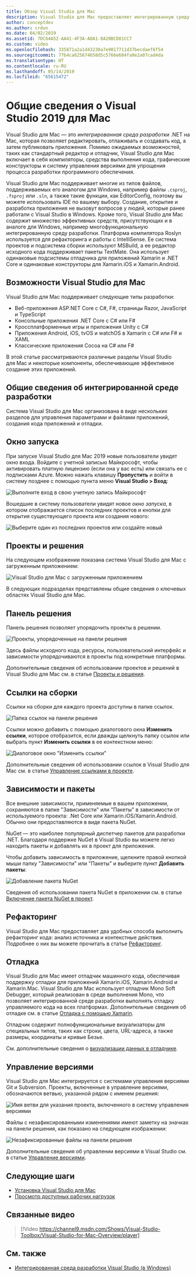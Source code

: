 ```yaml
---
title: Обзор Visual Studio для Mac
description: Visual Studio для Mac предоставляет интегрированную среду разработки для создания приложений .NET на базе macOS, включая веб-сайты ASP.NET Core и проекты Xamarin для iOS, Android, Mac и Xamarin.Forms.
author: conceptdev
ms.author: crdun
ms.date: 04/02/2019
ms.assetid: 7DC64A52-AA41-4F3A-A8A1-8A20BCD81CC7
ms.custom: video
ms.openlocfilehash: 335871a2a1d43230a7e9017711d37becdaef6f54
ms.sourcegitcommit: 77b4ca625674658d5c5766e684fa0e2a07cad4da
ms.translationtype: HT
ms.contentlocale: ru-RU
ms.lasthandoff: 05/14/2019
ms.locfileid: "65615472"
---
```

# <a name="visual-studio-2019-for-mac-tour"></a>Общие сведения о Visual Studio 2019 для Mac

Visual Studio для Mac — это _интегрированная среда разработки_ .NET на Mac, которая позволяет редактировать, отлаживать и создавать код, а затем публиковать приложения. Помимо ожидаемых возможностей, таких как стандартный редактор и отладчик, Visual Studio для Mac включает в себя компиляторы, средства выполнения кода, графические конструкторы и систему управления версиями для упрощения процесса разработки программного обеспечения.

Visual Studio для Mac поддерживает многие из типов файлов, поддерживаемых его аналогом для Windows, например файлы `.csproj`, `.fsproj` или `.sln`, а также такие функции, как EditorConfig, поэтому вы можете использовать IDE по вашему выбору.
Создание, открытие и разработка приложения не вызовут вопросов у людей, которые ранее работали с Visual Studio в Windows. Кроме того, Visual Studio для Mac содержит множество эффективных средств, присутствующих и в аналоге для Windows, например многофункциональную интегрированную среду разработки. Платформа компилятора Roslyn используется для рефакторинга и работы с IntelliSense. Ее система проектов и подсистема сборки используют MSBuild, а ее редактор исходного кода поддерживает пакеты TextMate. Она использует одинаковые подсистемы отладчика для приложений Xamarin и .NET Core и одинаковые конструкторы для Xamarin.iOS и Xamarin.Android.

## <a name="what-can-i-do-in-visual-studio-for-mac"></a>Возможности Visual Studio для Mac

Visual Studio для Mac поддерживает следующие типы разработки:

- Веб-приложения ASP.NET Core с C#, F#, страницы Razor, JavaScript и TypeScript
- Консольные приложения .NET Core с C# или F#
- Кроссплатформенные игры и приложения Unity с C#
- Приложения Android, iOS, tvOS и watchOS в Xamarin с C# или F# и XAML
- Классические приложения Cocoa на C# или F#

В этой статье рассматриваются различные разделы Visual Studio для Mac и некоторые компоненты, обеспечивающие эффективное создание этих приложений.

## <a name="ide-tour"></a>Общие сведения об интегрированной среде разработки

Система Visual Studio для Mac организована в виде нескольких разделов для управления параметрами и файлами приложений, создания кода приложений и отладки.

## <a name="start-window"></a>Окно запуска

При запуске Visual Studio для Mac 2019 новые пользователи увидят окно входа. Войдите с учетной записью Майкрософт, чтобы активировать платную лицензию (если она у вас есть) или связать ее с подписками Azure. Можно нажать клавишу **Пропустить** и войти в систему позднее с помощью пункта меню **Visual Studio > Вход**:

![Выполните вход в свою учетную запись Майкрософт](media/ide-tour-2019-start-signin.png)

Вошедшие в систему пользователи увидят новое _окно запуска_, в котором отображается список последних проектов и кнопки для открытия существующего проекта или создания нового:

![Выберите один из последних проектов или создайте новый](media/ide-tour-2019-start-projects.png)

## <a name="solutions-and-projects"></a>Проекты и решения

На следующем изображении показана система Visual Studio для Mac с загруженным приложением:

![Visual Studio для Mac с загруженным приложением](media/ide-tour-image17.png)

В следующих подразделах представлены общие сведения о ключевых областях Visual Studio для Mac.

## <a name="solution-pad"></a>Панель решения

Панель решения позволяет упорядочить проекты в решении.

![Проекты, упорядоченные на панели решения](media/ide-tour-image18.png)

Здесь файлы исходного кода, ресурсы, пользовательский интерфейс и зависимости упорядочиваются в проекты под конкретные платформы.

Дополнительные сведения об использовании проектов и решений в Visual Studio для Mac см. в статье [Проекты и решения](/visualstudio/mac/projects-and-solutions).

## <a name="assembly-references"></a>Ссылки на сборки

Ссылки на сборки для каждого проекта доступны в папке ссылок.

![Папка ссылок на панели решения](media/ide-tour-image19.png)

Ссылки можно добавить с помощью диалогового окна **Изменить ссылки**, которое отобразится, если дважды щелкнуть папку ссылок или выбрать пункт **Изменить ссылки** в ее контекстном меню:

![Диалоговое окно "Изменить ссылки"](media/ide-tour-image20.png)

Дополнительные сведения об использовании ссылок в Visual Studio для Mac см. в статье [Управление ссылками в проекте](/visualstudio/mac/managing-references-in-a-project).

## <a name="dependencies--packages"></a>Зависимости и пакеты

Все внешние зависимости, применяемые в вашем приложении, сохраняются в папке "Зависимости" или "Пакеты" в зависимости от используемого проекта: .Net Core или Xamarin.iOS/Xamarin.Android. Обычно они предоставляются в виде пакета NuGet.

NuGet — это наиболее популярный диспетчер пакетов для разработки .NET. Благодаря поддержке NuGet в Visual Studio вы можете легко находить пакеты и добавлять их в проект для приложения.

Чтобы добавить зависимость в приложение, щелкните правой кнопкой мыши папку "Зависимости" или "Пакеты" и выберите пункт **Добавить пакеты**:

![Добавление пакета NuGet](media/ide-tour-image21.png)

Сведения об использовании пакета NuGet в приложении см. в статье [Включение пакета NuGet в проект](/visualstudio/mac/nuget-walkthrough).

## <a name="refactoring"></a>Рефакторинг

Visual Studio для Mac предоставляет два удобных способа выполнить рефакторинг кода: анализ источника и контекстные действия. Подробнее о них вы можете прочитать в статье [Рефакторинг](/visualstudio/mac/refactoring).

## <a name="debugging"></a>Отладка

Visual Studio для Mac имеет отладчик машинного кода, обеспечивая поддержку отладки для приложений Xamarin.iOS, Xamarin.Android и Xamarin.Mac. Visual Studio для Mac использует отладчик Mono Soft Debugger, который реализован в среде выполнения Mono, что позволяет интегрированной среде разработки выполнять отладку управляемого кода на всех платформах. Дополнительные сведения об отладке см. в статье [Отладка с помощью Xamarin](/visualstudio/mac/debugging).

Отладчик содержит полнофункциональные визуализаторы для специальных типов, таких как строки, цвета, URL-адреса, а также размеры, координаты и кривые Безье.

См. дополнительные сведения о [визуализации данных в отладчике](/visualstudio/mac/data-visualizations).

## <a name="version-control"></a>Управление версиями

Visual Studio для Mac интегрируется с системами управления версиями Git и Subversion. Проекты, включенные в управление версиями, обозначаются ветвью, указанной рядом с именем решения:

![Имя ветви для указания проекта, включенного в систему управления версиями](media/ide-tour-image22.png)

Файлы с незафиксированными изменениями имеют заметку на значках на панели решения, как показано на следующем изображении:

![Незафиксированные файлы на панели решения](media/ide-tour-image23.png)

Дополнительные сведения об управлении версиями в Visual Studio см. в статье [Управление версиями](/visualstudio/mac/version-control).

## <a name="next-steps"></a>Следующие шаги

- [Установка Visual Studio для Mac](installation.md)
- [Просмотр доступных рабочих нагрузок](workloads.md)

## <a name="related-video"></a>Связанные видео

> [!Video https://channel9.msdn.com/Shows/Visual-Studio-Toolbox/Visual-Studio-for-Mac-Overview/player]

## <a name="see-also"></a>См. также

- [Интегрированная среда разработки Visual Studio (в Windows)](/visualstudio/ide/visual-studio-ide)
